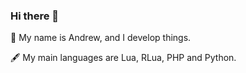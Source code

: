### Hi there 👋

🧑 My name is Andrew, and I develop things.

🖋️ My main languages are Lua, RLua, PHP and Python. 
